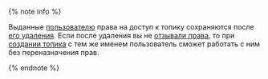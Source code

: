 {% note info %}

Выданные [пользователю](../../managed-kafka/operations/cluster-accounts.md) права на доступ к топику сохраняются после [его удаления](../../managed-kafka/operations/cluster-topics.md#delete-topic). Если после удаления вы не [отзывали права](../../managed-kafka/operations/cluster-accounts.md#revoke-permission), то при [создании топика](../../managed-kafka/operations/cluster-topics.md#create-topic) с тем же именем пользователь сможет работать с ним без переназначения прав.

{% endnote %}
